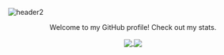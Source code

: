 ![header2](https://user-images.githubusercontent.com/8345062/118539846-39356780-b750-11eb-91e9-46ce963e84ff.png)


<p align="center">
  Welcome to my GitHub profile! Check out my stats.
</p>

<p align="center">
  <a href="https://github.com/WieFel">
    <img align="center" src="https://github-readme-stats.vercel.app/api?username=WieFel&count_private=true&show_icons=true&theme=ayu-mirage&include_all_commits=true" />
  </a>

  <a href="https://github.com/WieFel">
    <img align="center" src="https://github-readme-stats.vercel.app/api/top-langs/?username=WieFel&theme=ayu-mirage&layout=compact&langs_count=8" />
  </a>
</p>
